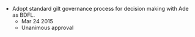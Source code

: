   - Adopt standard gilt governance process for decision making with Ade as BDFL.
    - Mar 24 2015
    - Unanimous approval
